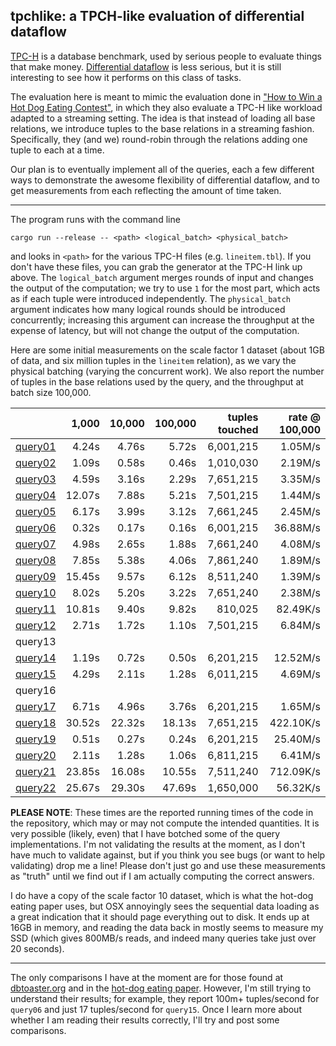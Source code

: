 ## tpchlike: a TPCH-like evaluation of differential dataflow

[TPC-H](http://www.tpc.org/tpch/) is a database benchmark, used by serious people to evaluate things that make money. [Differential dataflow](https://github.com/frankmcsherry/differential-dataflow) is less serious, but it is still interesting to see how it performs on this class of tasks.

The evaluation here is meant to mimic the evaluation done in ["How to Win a Hot Dog Eating Contest"](https://infoscience.epfl.ch/record/218203/files/sigmod2016-cr.pdf?version=1), in which they also evaluate a TPC-H like workload adapted to a streaming setting. The idea is that instead of loading all base relations, we introduce tuples to the base relations in a streaming fashion. Specifically, they (and we) round-robin through the relations adding one tuple to each at a time. 

Our plan is to eventually implement all of the queries, each a few different ways to demonstrate the awesome flexibility of differential dataflow, and to get measurements from each reflecting the amount of time taken. 

---

The program runs with the command line

    cargo run --release -- <path> <logical_batch> <physical_batch>

and looks in `<path>` for the various TPC-H files (e.g. `lineitem.tbl`). If you don't have these files, you can grab the generator at the TPC-H link up above. The `logical_batch` argument merges rounds of input and changes the output of the computation; we try to use `1` for the most part, which acts as if each tuple were introduced independently. The `physical_batch` argument indicates how many logical rounds should be introduced concurrently; increasing this argument can increase the throughput at the expense of latency, but will not change the output of the computation.

Here are some initial measurements on the scale factor 1 dataset (about 1GB of data, and six million tuples in the `lineitem` relation), as we vary the physical batching (varying the concurrent work). We also report the number of tuples in the base relations used by the query, and the throughput at batch size 100,000.

|                                     |  1,000 | 10,000 | 100,000 | tuples touched | rate @ 100,000 |
|------------------------------------:|-------:|-------:|--------:|---------------:|---------------:|
| [query01](./src/queries/query01.rs) |  4.24s |  4.76s |   5.72s |      6,001,215 |        1.05M/s |
| [query02](./src/queries/query02.rs) |  1.09s |  0.58s |   0.46s |      1,010,030 |        2.19M/s |
| [query03](./src/queries/query03.rs) |  4.59s |  3.16s |   2.29s |      7,651,215 |        3.35M/s |
| [query04](./src/queries/query04.rs) | 12.07s |  7.88s |   5.21s |      7,501,215 |        1.44M/s |
| [query05](./src/queries/query05.rs) |  6.17s |  3.99s |   3.12s |      7,661,245 |        2.45M/s |
| [query06](./src/queries/query06.rs) |  0.32s |  0.17s |   0.16s |      6,001,215 |       36.88M/s |
| [query07](./src/queries/query07.rs) |  4.98s |  2.65s |   1.88s |      7,661,240 |        4.08M/s |
| [query08](./src/queries/query08.rs) |  7.85s |  5.38s |   4.06s |      7,861,240 |        1.89M/s |
| [query09](./src/queries/query09.rs) | 15.45s |  9.57s |   6.12s |      8,511,240 |        1.39M/s |
| [query10](./src/queries/query10.rs) |  8.02s |  5.20s |   3.22s |      7,651,240 |        2.38M/s |
| [query11](./src/queries/query11.rs) | 10.81s |  9.40s |   9.82s |        810,025 |       82.49K/s |
| [query12](./src/queries/query12.rs) |  2.71s |  1.72s |   1.10s |      7,501,215 |        6.84M/s |
|  query13                            |        |        |         |                |                |
| [query14](./src/queries/query14.rs) |  1.19s |  0.72s |   0.50s |      6,201,215 |       12.52M/s |
| [query15](./src/queries/query15.rs) |  4.29s |  2.11s |   1.28s |      6,011,215 |        4.69M/s |
|  query16                            |        |        |         |                |                |
| [query17](./src/queries/query17.rs) |  6.71s |  4.96s |   3.76s |      6,201,215 |        1.65M/s |
| [query18](./src/queries/query18.rs) | 30.52s | 22.32s |  18.13s |      7,651,215 |      422.10K/s |
| [query19](./src/queries/query19.rs) |  0.51s |  0.27s |   0.24s |      6,201,215 |       25.40M/s |
| [query20](./src/queries/query20.rs) |  2.11s |  1.28s |   1.06s |      6,811,215 |        6.41M/s |
| [query21](./src/queries/query21.rs) | 23.85s | 16.08s |  10.55s |      7,511,240 |      712.09K/s |
| [query22](./src/queries/query21.rs) | 25.67s | 29.30s |  47.69s |      1,650,000 |       56.32K/s |

**PLEASE NOTE**: These times are the reported running times of the code in the repository, which may or may not compute the intended quantities. It is very possible (likely, even) that I have botched some of the query implementations. I'm not validating the results at the moment, as I don't have much to validate against, but if you think you see bugs (or want to help validating) drop me a line! Please don't just go and use these measurements as "truth" until we find out if I am actually computing the correct answers.

I do have a copy of the scale factor 10 dataset, which is what the hot-dog eating paper uses, but OSX annoyingly sees the sequential data loading as a great indication that it should page everything out to disk. It ends up at 16GB in memory, and reading the data back in mostly seems to measure my SSD (which gives 800MB/s reads, and indeed many queries take just over 20 seconds).

---

The only comparisons I have at the moment are for those found at [dbtoaster.org](http://www.dbtoaster.org/index.php?page=home&subpage=performance) and in the [hot-dog eating paper](https://infoscience.epfl.ch/record/218203/files/sigmod2016-cr.pdf?version=1). However, I'm still trying to understand their results; for example, they report 100m+ tuples/second for `query06` and just 17 tuples/second for `query15`. Once I learn more about whether I am reading their results correctly, I'll try and post some comparisons.